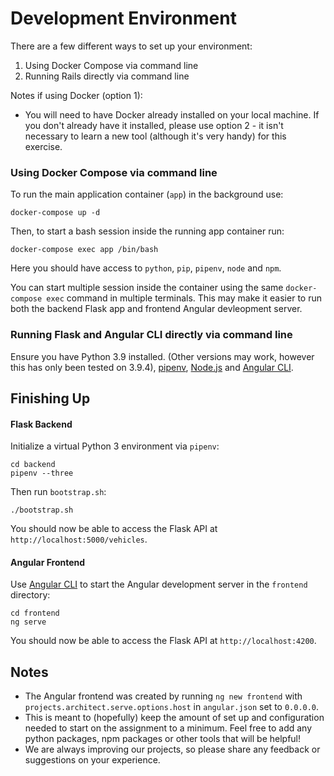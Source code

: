 
# Development Environment 

There are a few different ways to set up your environment:

1. Using Docker Compose via command line
2. Running Rails directly via command line

Notes if using Docker (option 1): 

- You will need to have Docker already installed on your local machine. If you don't already have it installed, please use option 2 - it isn't necessary to learn a new tool (although it's very handy) for this exercise.

### Using Docker Compose via command line

To run the main application container (`app`) in the background use:

    docker-compose up -d 

Then, to start a bash session inside the running app container run:

    docker-compose exec app /bin/bash

Here you should have access to `python`, `pip`, `pipenv`, `node` and `npm`.

You can start multiple session inside the container using the same `docker-compose exec` command in multiple terminals. This may make it easier to run both the backend Flask app and frontend Angular devleopment server.

### Running Flask and Angular CLI directly via command line

Ensure you have Python 3.9 installed. (Other versions may work, however this has only been tested on 3.9.4), [pipenv](https://pipenv.pypa.io/en/latest/install/), [Node.js](https://nodejs.dev/learn/how-to-install-nodejs) and [Angular CLI](https://angular.io/cli).

## Finishing Up

#### Flask Backend

Initialize a virtual Python 3 environment via `pipenv`:

    cd backend
    pipenv --three

Then run `bootstrap.sh`:

    ./bootstrap.sh

You should now be able to access the Flask API at `http://localhost:5000/vehicles`.

#### Angular Frontend

Use [Angular CLI](https://angular.io/cli) to start the Angular development server in the `frontend` directory:

    cd frontend
    ng serve

You should now be able to access the Flask API at `http://localhost:4200`.

## Notes 

- The Angular frontend was created by running `ng new frontend` with `projects.architect.serve.options.host` in `angular.json` set to `0.0.0.0`.
- This is meant to (hopefully) keep the amount of set up and configuration needed to start on the assignment to a minimum. Feel free to add any python packages, npm packages or other tools that will be helpful!
- We are always improving our projects, so please share any feedback or suggestions on your experience.
